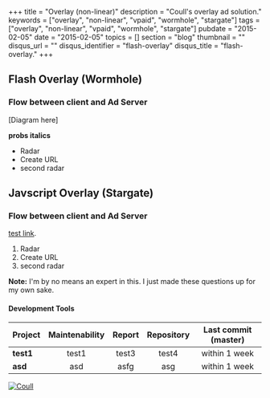 +++
title = "Overlay (non-linear)"
description = "Coull's overlay ad solution."
keywords = ["overlay", "non-linear", "vpaid", "wormhole", "stargate"]
tags = ["overlay", "non-linear", "vpaid", "wormhole", "stargate"]
pubdate = "2015-02-05"
date = "2015-02-05"
topics = []
section = "blog"
thumbnail = ""
disqus_url = ""
disqus_identifier = "flash-overlay"
disqus_title = "flash-overlay."
+++


Flash Overlay (Wormhole)
------------------

### Flow between client and Ad Server ###

[Diagram here]

**probs italics**

* Radar
* Create URL 
* second radar

Javscript Overlay (Stargate)
------------------

### Flow between client and Ad Server ###

[test link](http://www.coullwebsdk.com).


1. Radar
2. Create URL 
3. second radar


**Note:** I'm by no means an expert in this. I just made these questions up for my own sake.



#### Development Tools ####

| Project                                        |  Maintenability                              | Report                            | Repository                    | Last commit (master)                              |
| ---------------------------------------------- |:--------------------------------------------:|:---------------------------------:|:-----------------------------:|:-------------------------------------------------:|
| **test1**         | test1      | test3    | test4     | within 1 week                                     |
| **asd**                 | asd         | asfg         | asg        | within 1 week                                     |

[![Coull](/media/coull_logo_red.png)](/media/coull_logo_red.png)

